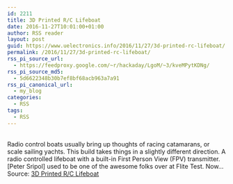 ```yaml
---
id: 2211
title: 3D Printed R/C Lifeboat
date: 2016-11-27T10:01:00+01:00
author: RSS reader
layout: post
guid: https://www.uelectronics.info/2016/11/27/3d-printed-rc-lifeboat/
permalink: /2016/11/27/3d-printed-rc-lifeboat/
rss_pi_source_url:
  - https://feedproxy.google.com/~r/hackaday/LgoM/~3/kveMPytKDNg/
rss_pi_source_md5:
  - 5d6622348b30b7ef8bf68acb963a7a91
rss_pi_canonical_url:
  - my_blog
categories:
  - RSS
tags:
  - RSS
---
```

&#013;  
Radio control boats usually bring up thoughts of racing catamarans, or scale sailing yachts. This build takes things in a slightly different direction. A radio controlled lifeboat with a built-in First Person View (FPV) transmitter. [Peter Sripol] used to be one of the awesome folks over at Flite Test. Now…&#013;  
Source: <a href="https://feedproxy.google.com/~r/hackaday/LgoM/~3/kveMPytKDNg/" target="_blank">3D Printed R/C Lifeboat</a>